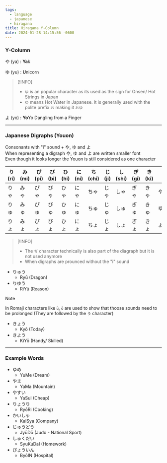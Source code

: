 ```yaml
---
tags:
  - language
  - japanese
  - hiragana
title: Hiragana Y-Column
date: 2024-01-28 14:15:56 -0600
---
```


### Y-Column

や (ya) : **Ya**k

ゆ (yu) : **U**nicorn

 > [!INFO]
 > * `ゆ` is an popular character as its used as the sign for Onsen/ Hot Strings in Japan
 > * `ゆ` means Hot Water in Japanese. It is generally used with the polite prefix `お` making it `おゆ`

よ (yo) : **Yo**Yo Dangling from a Finger

---

### Japanese Digraphs (Youon)

Consonants with "i" sound + や, ゆ and よ  
When representing a digraph や, ゆ and よ are written smaller font  
Even though it looks longer the Youon is still considered as one character

| り (ri) | み (mi) | ぴ (pi) | び (bi) | ひ (hi) | に (ni) | ち (chi) | じ (ji) | し (shi) | ぎ (gi) | き (ki) |     |
| ------- | ------- | ------- | ------- | ------- | ------- | -------- | ------- | -------- | ------- | ------- | --- |
| りゃ    | みゃ    | ぴゃ    | びゃ    | ひゃ    | にゃ    | ちゃ     | じゃ    | しゃ     | ぎゃ    | きゃ    | や  |
| りゅ    | みゅ    | ぴゅ    | びゅ    | ひゅ    | にゅ    | ちゅ     | じゅ    | しゅ     | ぎゅ    | きゅ    | ゆ  |
| りょ    | みょ    | ぴょ    | びょ    | ひょ    | にょ    | ちょ     | じょ    | しょ     | ぎょ    | きょ    | よ  |

 > [!INFO]
 > * The `ぢ` character technically is also part of the diagraph but it is not used anymore
 > * When digraphs are prounced without the "i" sound

* りゅう
	* Ryū (Dragon)
* りゆう
	* RiYū (Reason)

 > [!NOTE]
 > In Romaji characters like `ū`, `ō` are used to show that thoose sounds need to be prolonged (They are followed by the `う` character)

* きょう
	* Kyō (Today)
* きよう
	* KiYō (Handy/ Skilled)

---

### Example Words

* ゆめ
	* YuMe (Dream)
* やま
	* YaMa (Mountain)
* やすい
	* YaSuI (Cheap)
* りょうり
	* RyōRi (Cooking)
* かいしゃ
	* KaISya (Company)
* じゅうどう
	* JyūDō (Judo - National Sport)
* しゅくだい
	* SyuKuDaI (Homework)
* びょういん
	* ByōIN (Hospital)
